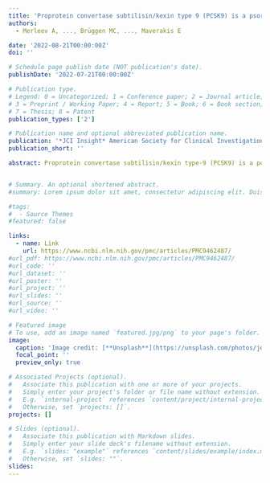 ```yaml
---
title: 'Proprotein convertase subtilisin/kexin type 9 (PCSK9) is a psoriasis susceptibility locus that is negatively related to IL36G'
authors:
  - Merleev A, ..., Brüggen MC, ..., Maverakis E

date: '2022-08-21T00:00:00Z'
doi: ''

# Schedule page publish date (NOT publication's date).
publishDate: '2022-07-21T00:00:00Z'

# Publication type.
# Legend: 0 = Uncategorized; 1 = Conference paper; 2 = Journal article;
# 3 = Preprint / Working Paper; 4 = Report; 5 = Book; 6 = Book section;
# 7 = Thesis; 8 = Patent
publication_types: ['2']

# Publication name and optional abbreviated publication name.
publication: '*JCI Insight* American Society for Clinical Investigation'
publication_short: ''

abstract: Proprotein convertase subtilisin/kexin type-9 (PCSK9) is a posttranslational regulator of the LDL receptor (LDLR). Recent studies have proposed a role for PCSK9 in regulating immune responses. Using RNA-Seq–based variant discovery, we identified a possible psoriasis-susceptibility locus at 1p32.3, located within PCSK9 (rs662145 C > T). This finding was verified in independently acquired genomic and RNA-Seq data sets. Single-cell RNA-Seq (scRNA-Seq) identified keratinocytes as the primary source of PCSK9 in human skin. PCSK9 expression, however, was not uniform across keratinocyte subpopulations. scRNA-Seq and IHC demonstrated an epidermal gradient of PCSK9, with expression being highest in basal and early spinous layer keratinocytes and lowest in granular layer keratinocytes. IL36G expression followed the opposite pattern, with expression highest in granular layer keratinocytes. PCSK9 siRNA knockdown experiments confirmed this inverse relationship between PCSK9 and IL36G expression. Other immune genes were also linked to PCSK9 expression, including IL27RA, IL1RL1, ISG20, and STX3. In both cultured keratinocytes and nonlesional human skin, homozygosity for PCSK9 SNP rs662145 C > T was associated with lower PCSK9 expression and higher IL36G expression, when compared with heterozygous skin or cell lines. Together, these results support PCSK9 as a psoriasis-susceptibility locus and establish a putative link between PCSK9 and inflammatory cytokine expression.


# Summary. An optional shortened abstract.
#summary: Lorem ipsum dolor sit amet, consectetur adipiscing elit. Duis posuere tellus ac convallis placerat. Proin tincidunt magna sed ex sollicitudin condimentum.

#tags:
#  - Source Themes
#featured: false

links:
  - name: Link
    url: https://www.ncbi.nlm.nih.gov/pmc/articles/PMC9462487/
#url_pdf: https://www.ncbi.nlm.nih.gov/pmc/articles/PMC9462487/
#url_code: ''
#url_dataset: ''
#url_poster: ''
#url_project: ''
#url_slides: ''
#url_source: ''
#url_video: ''

# Featured image
# To use, add an image named `featured.jpg/png` to your page's folder.
image:
  caption: 'Image credit: [**Unsplash**](https://unsplash.com/photos/jdD8gXaTZsc)'
  focal_point: ''
  preview_only: true

# Associated Projects (optional).
#   Associate this publication with one or more of your projects.
#   Simply enter your project's folder or file name without extension.
#   E.g. `internal-project` references `content/project/internal-project/index.md`.
#   Otherwise, set `projects: []`.
projects: []

# Slides (optional).
#   Associate this publication with Markdown slides.
#   Simply enter your slide deck's filename without extension.
#   E.g. `slides: "example"` references `content/slides/example/index.md`.
#   Otherwise, set `slides: ""`.
slides:
---
```

